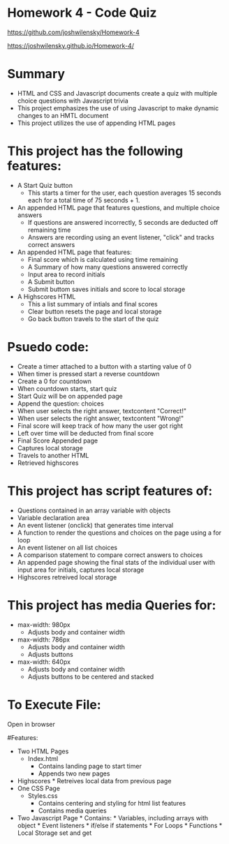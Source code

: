 # Homework 4 - Code Quiz
 https://github.com/joshwilensky/Homework-4

https://joshwilensky.github.io/Homework-4/

# Summary
* HTML and CSS and Javascript documents create a quiz with multiple choice questions with Javascript trivia
* This project emphasizes the use of using Javascript to make dynamic changes to an HMTL document
* This project utilizes the use of appending HTML pages

# This project has the following features:
* A Start Quiz button
  * This starts a timer for the user, each question averages 15 seconds each for a total time of 75 seconds + 1.
* An appended HTML page that features questions, and multiple choice answers
  * If questions are answered incorrectly, 5 seconds are deducted off remaining time
  * Answers are recording using an event listener, "click" and tracks correct answers
* An appended HTML page that features:
  * Final score which is calculated using time remaining
  * A Summary of how many questions answered correctly
  * Input area to record initials
  * A Submit button
  * Submit buttom saves initials and score to local storage
* A Highscores HTML
  * This a list summary of intials and final scores
  * Clear button resets the page and local storage
  * Go back button travels to the start of the quiz

# Psuedo code:
* Create a timer attached to a button with a starting value of 0
* When timer is pressed start a reverse countdown
* Create a 0 for countdown
* When countdown starts, start quiz
* Start Quiz will be on appended page
* Append the question: choices
* When user selects the right answer, textcontent "Correct!"
* When user selects the right answer, textcontent "Wrong!"
* Final score will keep track of how many the user got right
* Left over time will be deducted from final score
* Final Score Appended page
* Captures local storage
* Travels to another HTML
* Retrieved highscores

# This project has script features of:
* Questions contained in an array variable with objects
* Variable declaration area
* An event listener (onclick) that generates time interval
* A function to render the questions and choices on the page using a for loop
* An event listener on all list choices
* A comparison statement to compare correct answers to choices
* An appended page showing the final stats of the individual user with input area for initials, captures local storage
* Highscores retreived local storage

# This project has media Queries for:
* max-width: 980px
  * Adjusts body and container width
* max-width: 786px
  * Adjusts body and container width
  * Adjusts buttons
* max-width: 640px
  * Adjusts body and container width
  * Adjusts buttons to be centered and stacked

# To Execute File:
Open in browser

#Features:
* Two HTML Pages
  * Index.html
    * Contains landing page to start timer
    * Appends two new pages
* Highscores * Retreives local data from previous page
* One CSS Page
  * Styles.css
    * Contains centering and styling for html list features
    * Contains media queries
* Two Javascript Page * Contains: * Variables, including arrays with object * Event listeners * if/else if statements * For Loops * Functions * Local Storage set and get
